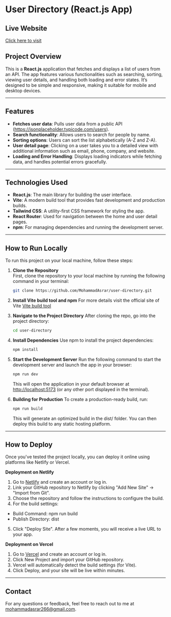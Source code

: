 # User Directory (React.js App)

## Live Website
[Click here to visit](https://user-directory-alpha.vercel.app/)

## Project Overview
This is a **React.js** application that fetches and displays a list of users from an API. The app features various functionalities such as searching, sorting, viewing user details, and handling both loading and error states. It’s designed to be simple and responsive, making it suitable for mobile and desktop devices.

---

## Features
- **Fetches user data**: Pulls user data from a public API (https://jsonplaceholder.typicode.com/users).
- **Search functionality**: Allows users to search for people by name.
- **Sorting options**: Users can sort the list alphabetically (A-Z and Z-A).
- **User detail page**: Clicking on a user takes you to a detailed view with additional information such as email, phone, company, and website.
- **Loading and Error Handling**: Displays loading indicators while fetching data, and handles potential errors gracefully.

---

## Technologies Used
- **React.js**: The main library for building the user interface.
- **Vite**: A modern build tool that provides fast development and production builds.
- **Tailwind CSS**: A utility-first CSS framework for styling the app.
- **React Router**: Used for navigation between the home and user detail pages.
- **npm**: For managing dependencies and running the development server.

---

## How to Run Locally

To run this project on your local machine, follow these steps:

1. **Clone the Repository**  
   First, clone the repository to your local machine by running the following command in your terminal:
   ```bash
   git clone https://github.com/MohammadAsrar/user-directory.git

2. **Install Vite build tool and npm**
   For more details visit the official site of Vite [Vite build tool](https://vite.dev/guide/)

3. **Navigate to the Project Directory**
   After cloning the repo, go into the project directory:
   ```bash
   cd user-directory

4. **Install Dependencies**
   Use npm to install the project dependencies:
   ```bash
   npm install
   
5. **Start the Development Server**
   Run the following command to start the development server and launch the app in your browser:
   ```bash
   npm run dev
   ```
   This will open the application in your default browser at 
   [http://localhost:5173](http://localhost:5173) (or any other port 
   displayed in the terminal).

6. **Building for Production**
   To create a production-ready build, run:
   ```bash
   npm run build
   ```
   This will generate an optimized build in the dist/ folder. You can then 
   deploy this build to any static hosting platform.

---

## How to Deploy

Once you've tested the project locally, you can deploy it online using platforms like Netlify or Vercel.


**Deployment on Netlify**

1. Go to [Netlify](https://www.netlify.com/) and create an account or log in.
2. Link your GitHub repository to Netlify by clicking "Add New Site" → "Import from Git".
3. Choose the repository and follow the instructions to configure the build.
4. For the build settings:
  - Build Command: npm run build
  - Publish Directory: dist
5. Click "Deploy Site". After a few moments, you will receive a live URL to your app.

**Deployment on Vercel**

1. Go to [Vercel](https://vercel.com/) and create an account or log in.
2. Click New Project and import your GitHub repository.
3. Vercel will automatically detect the build settings (for Vite).
4. Click Deploy, and your site will be live within minutes.

---

## Contact

For any questions or feedback, feel free to reach out to me at [mohammadasrar266@gmail.com](mohammadasrar266@gmail.com).
